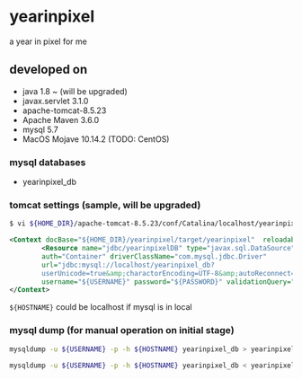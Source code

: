 # yearinpixel
a year in pixel for me

## developed on
- java 1.8 ~ (will be upgraded)
- javax.servlet 3.1.0
- apache-tomcat-8.5.23
- Apache Maven 3.6.0
- mysql 5.7
- MacOS Mojave 10.14.2 (TODO: CentOS)

### mysql databases
- yearinpixel_db

### tomcat settings (sample, will be upgraded)
```.sh
$ vi ${HOME_DIR}/apache-tomcat-8.5.23/conf/Catalina/localhost/yearinpixel.xml
```
```yearinpixel.xml
<Context docBase="${HOME_DIR}/yearinpixel/target/yearinpixel"  reloadable="true">
        <Resource name="jdbc/yearinpixelDB" type="javax.sql.DataSource"
        auth="Container" driverClassName="com.mysql.jdbc.Driver"
        url="jdbc:mysql://localhost/yearinpixel_db?
        userUnicode=true&amp;charactorEncoding=UTF-8&amp;autoReconnect=true"
        username="${USERNAME}" password="${PASSWORD}" validationQuery="select CURRENT_TIMESTAMP" />
</Context>
```

`${HOSTNAME}` could be localhost if mysql is in local


### mysql dump (for manual operation on initial stage)

```.sh
mysqldump -u ${USERNAME} -p -h ${HOSTNAME} yearinpixel_db > yearinpixel.dump

mysqldump -u ${USERNAME} -p -h ${HOSTNAME} yearinpixel_db < yearinpixel.dump
```
